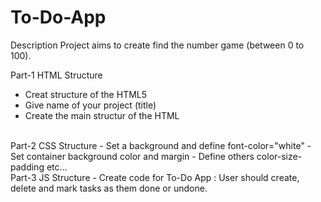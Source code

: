 # To-Do-App

Description
Project aims to create find the number game (between 0 to 100).

Part-1 HTML Structure
- Creat structure of the HTML5
- Give name of your project (title)
- Create the main structur of the HTML
 <br>
Part-2 CSS Structure
- Set a background and define font-color="white"
- Set container background color and margin
- Define others color-size-padding etc...
 <br>
Part-3 JS Structure
- Create code for To-Do App : User should create, delete and mark tasks as them
done or undone.
